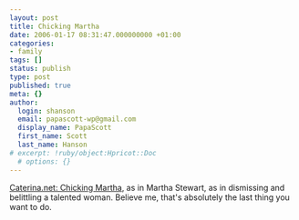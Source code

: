 ```yaml
---
layout: post
title: Chicking Martha
date: 2006-01-17 08:31:47.000000000 +01:00
categories:
- family
tags: []
status: publish
type: post
published: true
meta: {}
author:
  login: shanson
  email: papascott-wp@gmail.com
  display_name: PapaScott
  first_name: Scott
  last_name: Hanson
# excerpt: !ruby/object:Hpricot::Doc
  # options: {}
---
```

<p><a href="http://www.caterina.net/archive/000915.html" title="Caterina.net: Chicking Martha">Caterina.net: Chicking Martha</a>, as in Martha Stewart, as in dismissing and belittling a talented woman. Believe me, that's absolutely the last thing you want to do.</p>
